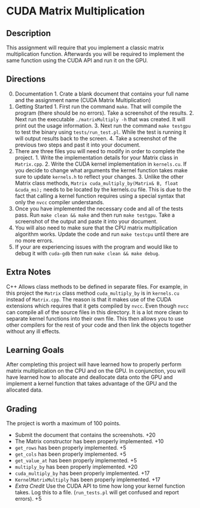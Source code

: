 # CUDA Matrix Multiplication

## Description
This assignment will require that you implement a classic matrix multiplication
function. Afterwards you will be required to implement the same function using 
the CUDA API and run it on the GPU. 

## Directions
  0. Documentation
    1. Crate a blank document that contains your full name and the assignment 
    name (CUDA Matrix Multiplication)
  1. Getting Started
    1. First run the command `make`. That will compile the program (there 
    should be no errors). Take a screenshot of the results. 
    2. Next run the executable `./matrixMultiply -h` that was created. It will print out the usage information. 
    3. Next run the command `make testgpu` to test the binary using `tests/run_test.pl`. While the test is running it will output results back to the screen. 
    4. Take a screenshot of the previous two steps and past it into your document. 
  2. There are three files you will need to modify in order to complete the 
  project. 
    1. Write the implementation details for your Matrix class in `Matrix.cpp`. 
    2. Write the CUDA kernel implementation in `kernels.cu`. If you decide to 
change what arguments the kernel function takes make sure to update 
`kernels.h` to reflect your changes. 
    3. Unlike the other Matrix class methods, 
`Matrix cuda_multiply_by(Matrix& B, float &cuda_ms);` needs to be located 
by the kernels.cu file. This is due to the fact that calling a kernel 
function requires using a special syntax that only the `nvcc` compiler 
understands. 
  3. Once you have implemented the necessary code and all of the tests pass. Run `make clean && make` and then run `make testgpu`. Take a screenshot of the output and paste it into your document.
  4. You will also need to make sure that the CPU matrix multiplication algorithm works. Update the code and run `make testcpu` until there are no more errors. 
  5. If your are experiencing issues with the program and would like to debug it with `cuda-gdb` then run `make clean && make debug`.

## Extra Notes
C++ Allows class methods to be defined in separate files. For example, in 
this project the `Matrix` class method `cuda_multiply_by` is in `kernels.cu` 
instead of `Matrix.cpp`. The reason is that it makes use of the CUDA 
extensions which requires that it gets compiled by `nvcc`. Even though 
`nvcc` can compile all of the source files in this directory. It is a lot 
more clean to separate kernel functions into their own file. This then allows
you to use other compilers for the rest of your code and then link the 
objects together without any ill effects. 

## Learning Goals 
After completing this project will have learned how to properly perform matrix 
multiplication on the CPU and on the GPU. In conjunction, you will have learned
how to allocate and deallocate data onto the GPU and implement a kernel 
function that takes advantage of the GPU and the allocated data. 

## Grading
The project is worth a maximum of 100 points. 

  - Submit the document that contains the screenshots. +20
  - The Matrix constructor has been properly implemented. +10
  - `get_rows` has been properly implemented. +5
  - `get_cols` has been properly implemented. +5
  - `get_value_at` has been properly implemented. +5
  - `multiply_by` has been properly implemented. +20
  - `cuda_multiply_by` has been properly implemented. +17
  - `KernelMatrixMultiply` has been properly implemented. +17
  - _Extra Credit_ Use the CUDA API to time how long your kernel function 
takes. Log this to a file. (`run_tests.pl` will get confused and report errors). +5 



